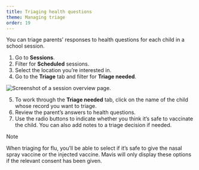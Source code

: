 ```yaml
---
title: Triaging health questions
theme: Managing triage
order: 19
---
```


You can triage parents’ responses to health questions for each child in a school session.

1. Go to **Sessions**.
2. Filter for **Scheduled** sessions.
3. Select the location you’re interested in.
4. Go to the **Triage** tab and filter for **Triage needed**.

![Screenshot of a session overview page.](/assets/images/session.png)

5. To work through the **Triage needed** tab, click on the name of the child whose record you want to triage.
6. Review the parent’s answers to health questions.
7. Use the radio buttons to indicate whether you think it’s safe to vaccinate the child. You can also add notes to a triage decision if needed.

> [!NOTE]
> When triaging for flu, you’ll be able to select if it’s safe to give the nasal spray vaccine or the injected vaccine. Mavis will only display these options if the relevant consent has been given.
